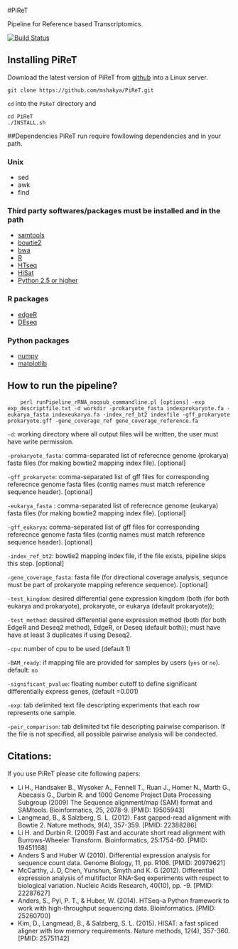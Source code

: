 
#PiReT

Pipeline for Reference based Transcriptomics.

[![Build Status](https://travis-ci.com/mshakya/PiReT.svg?token=xwcWcg2wroskmENQQapz&branch=master)](https://travis-ci.com/mshakya/PiReT)

## Installing PiReT

Download the latest version of PiReT from [github](https://github.com/mshakya/PiReT.git) into a
Linux server.

```
git clone https://github.com/mshakya/PiReT.git
```

`cd` into the `PiReT` directory and

```
cd PiReT
./INSTALL.sh

```


##Dependencies
PiReT run require fowllowing dependencies and in your path.

### Unix
- sed
- awk
- find


### Third party softwares/packages must be installed and in the path
- [samtools](http://www.htslib.org)
- [bowtie2](http://bowtie-bio.sourceforge.net/bowtie2/index.shtml)
- [bwa](http://bio-bwa.sourceforge.net)
- [R](https://www.r-project.org)
- [HTseq](http://www-huber.embl.de/HTSeq/doc/overview.html)
- [HiSat](https://ccb.jhu.edu/software/hisat/index.shtml)
- [Python 2.5 or higher](https://www.python.org/download/releases/2.7/)

### R packages
- [edgeR](https://bioconductor.org/packages/release/bioc/html/edgeR.html)
- [DEseq](http://bioconductor.org/packages/release/bioc/html/DESeq.html)

### Python packages
- [numpy](http://www.numpy.org)
- [matplotlib](http://matplotlib.org)


## How to run the pipeline?


```
    perl runPipeline_rRNA_noqsub_commandline.pl [options] -exp exp_descriptfile.txt -d workdir -prokaryote_fasta indexprokaryote.fa -eukarya_fasta indexeukarya.fa -index_ref_bt2 indexfile -gff_prokaryote prokaryote.gff -gene_coverage_ref gene_coverage_reference.fa
```

`-d`: working directory where all output files will be written, the user must have write permission.

`-prokaryote_fasta`: comma-separated list of referecnce genome (prokarya) fasta files (for making bowtie2 mapping index file). [optional]

`-gff_prokaryote`: comma-separated list of gff files for corresponding referecnce genome fasta files (contig names must match reference sequence header). [optional]

`-eukarya_fasta` : comma-separated list of referecnce genome (eukarya) fasta files (for making bowtie2 mapping index file). [optional]

`-gff_eukarya`: comma-separated list of gff files for corresponding referecnce genome fasta files (contig names must match reference sequence header). [optional]

`-index_ref_bt2`: bowtie2 mapping index file,  if the file exists, pipeline skips this step. [optional]

`-gene_coverage_fasta`: fasta file  (for directional coverage analysis, sequnce  must be part of prokaryote mapping reference sequence). [optional]

`-test_kingdom`: desired differential gene expression kingdom (both (for both eukarya and prokaryote), prokaryote, or eukarya (default prokaryote));

`-test_method`: dessired differential gene expression method (both (for both EdgeR and Deseq2 method), EdgeR, or Deseq (default both)); must have have at least 3 duplicates if using Deseq2.

`-cpu`: number of cpu to be used (default 1)

`-BAM_ready`: if mapping file are provided for samples by users (`yes` or `no`). default: `no`

`-significant_pvalue`: floating number cutoff to define significant differentially express genes, (default =0.001)

`-exp`: tab delimited text file descripting experiments that each row represents one sample.

`-pair_comparison`: tab delimited txt file descripting pairwise comparison. If the file is not specified, all possible pairwise analysis will be condected.


## Citations:
If you use PiReT please cite following papers:

- Li H., Handsaker B., Wysoker A., Fennell T., Ruan J., Homer N., Marth G., Abecasis G., Durbin R. and 1000 Genome Project Data Processing Subgroup (2009) The Sequence alignment/map (SAM) format and SAMtools. Bioinformatics, 25, 2078-9. [PMID: 19505943]
- Langmead, B., & Salzberg, S. L. (2012). Fast gapped-read alignment with Bowtie 2. Nature methods, 9(4), 357-359. [PMID: 22388286]
- Li H. and Durbin R. (2009) Fast and accurate short read alignment with Burrows-Wheeler Transform. Bioinformatics, 25:1754-60. [PMID: 19451168]
- Anders S and Huber W (2010). Differential expression analysis for sequence count data. Genome Biology, 11, pp. R106. [PMID: 20979621]
- McCarthy, J. D, Chen, Yunshun, Smyth and K. G (2012). Differential expression analysis of multifactor RNA-Seq experiments with respect to biological variation. Nucleic Acids Research, 40(10), pp. -9. [PMID: 22287627]
- Anders, S., Pyl, P. T., & Huber, W. (2014). HTSeq–a Python framework to work with high-throughput sequencing data. Bioinformatics. [PMID: 25260700]
- Kim, D., Langmead, B., & Salzberg, S. L. (2015). HISAT: a fast spliced aligner with low memory requirements. Nature methods, 12(4), 357-360. [PMID: 25751142]





